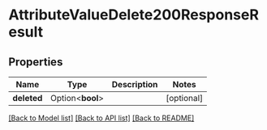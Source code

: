 # AttributeValueDelete200ResponseResult

## Properties

Name | Type | Description | Notes
------------ | ------------- | ------------- | -------------
**deleted** | Option<**bool**> |  | [optional]

[[Back to Model list]](../README.md#documentation-for-models) [[Back to API list]](../README.md#documentation-for-api-endpoints) [[Back to README]](../README.md)


